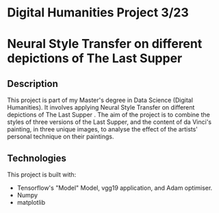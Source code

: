 # Digital Humanities Project 3/23
# Neural Style Transfer on different depictions of The Last Supper
## Description
This project is part of my Master's degree in Data Science (Digital Humanities). It involves applying Neural Style Transfer on different depictions of The Last Supper . The aim of the project is to combine the styles of three versions of the Last Supper, and the content of da Vinci's painting, in three unique images, to analyse the effect of the artists' personal technique on their paintings.

## Technologies
This project is built with:
- Tensorflow's "Model" Model, vgg19 application, and Adam optimiser.
- Numpy
- matplotlib
